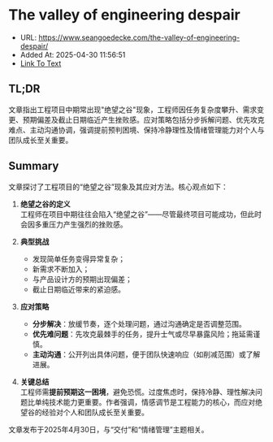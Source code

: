 # The valley of engineering despair
- URL: https://www.seangoedecke.com/the-valley-of-engineering-despair/
- Added At: 2025-04-30 11:56:51
- [Link To Text](2025-04-30-the-valley-of-engineering-despair_raw.md)

## TL;DR


文章指出工程项目中期常出现"绝望之谷"现象，工程师因任务复杂度攀升、需求变更、预期偏差及截止日期临近产生挫败感。应对策略包括分步拆解问题、优先攻克难点、主动沟通协调，强调提前预判困境、保持冷静理性及情绪管理能力对个人与团队成长至关重要。

## Summary


文章探讨了工程项目的“绝望之谷”现象及其应对方法。核心观点如下：

1. **绝望之谷的定义**  
   工程师在项目中期往往会陷入“绝望之谷”——尽管最终项目可能成功，但此时会因多重压力产生强烈的挫败感。

2. **典型挑战**  
   - 发现简单任务变得异常复杂；  
   - 新需求不断加入；  
   - 与产品设计方的预期出现偏差；  
   - 截止日期临近带来的紧迫感。

3. **应对策略**  
   - **分步解决**：放缓节奏，逐个处理问题，通过沟通确定是否调整范围。  
   - **优先难问题**：先攻克最棘手的任务，提升士气或尽早暴露风险；拖延需谨慎。  
   - **主动沟通**：公开列出具体问题，便于团队快速响应（如削减范围）或了解进展。

4. **关键总结**  
   工程师需**提前预期这一困境**，避免恐慌。过度焦虑时，保持冷静、理性解决问题比单纯技术能力更重要。作者强调，情感调节是工程能力的核心，而应对绝望谷的经验对个人和团队成长至关重要。  

文章发布于2025年4月30日，与“交付”和“情绪管理”主题相关。
